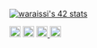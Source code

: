 <a href="https://github.com/oakoudad/badge42"><img src="https://badge.mediaplus.ma/darkblue/waraissi" alt="waraissi's 42 stats" /></a>
<p align="left">
  <a href="https://discord.com/users/obm#5488" target="_blank" rel="noreferrer"><img src="https://raw.githubusercontent.com/danielcranney/readme-generator/main/public/icons/socials/discord.svg" width="20" height="20" /></a>
  <a href="http://www.instagram.com/araissiwalid" target="_blank" rel="noreferrer"><img src="https://raw.githubusercontent.com/danielcranney/readme-generator/main/public/icons/socials/instagram.svg" width="20" height="20" /></a>
  <a href="https://www.linkedin.com/in/walid-araissi-b2476b208/?locale=en_US" target="_blank" rel="noreferrer">
    <img src="https://raw.githubusercontent.com/danielcranney/readme-generator/main/public/icons/socials/linkedin.svg" width="20" height="20" />
  </a>
  <a href="https://www.twitter.com/Walid_AR_" target="_blank" rel="noreferrer">
    <img src="https://raw.githubusercontent.com/danielcranney/readme-generator/main/public/icons/socials/twitter.svg" width="20" height="20" />
  </a>
</p>
